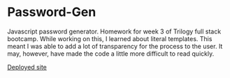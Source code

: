 # Password-Gen

Javascript password generator. Homework for week 3 of Trilogy full stack bootcamp.
While working on this, I learned about literal templates. This meant I was able to add a lot of transparency for the process to the user. It may, however, have made the code a little more difficult to read quickly.

[Deployed site](https://andrew836-dev.github.io/Password-Gen/)